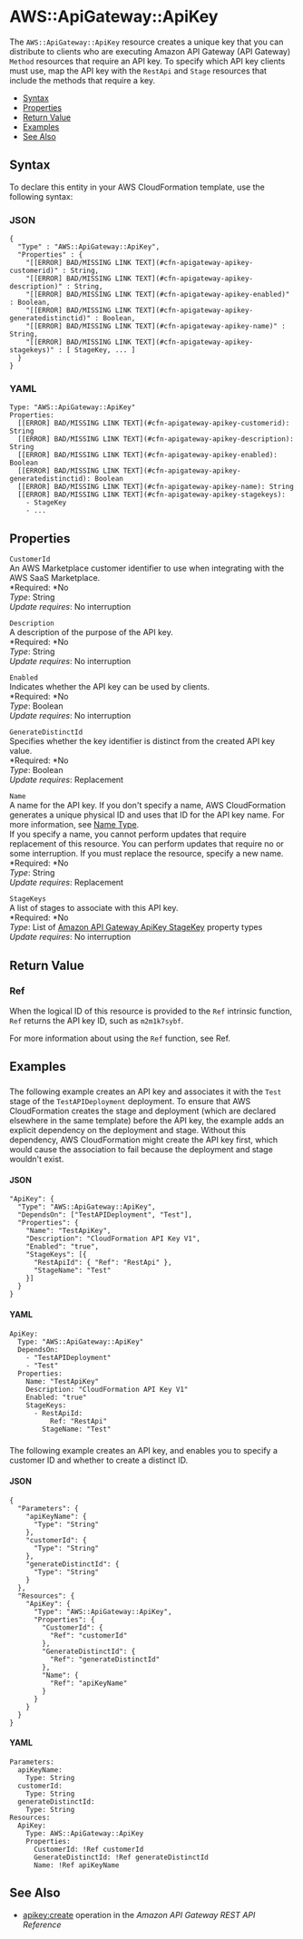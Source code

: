 # AWS::ApiGateway::ApiKey<a name="aws-resource-apigateway-apikey"></a>

The `AWS::ApiGateway::ApiKey` resource creates a unique key that you can distribute to clients who are executing Amazon API Gateway \(API Gateway\) `Method` resources that require an API key\. To specify which API key clients must use, map the API key with the `RestApi` and `Stage` resources that include the methods that require a key\.


+ [Syntax](#aws-resource-apigateway-apikey-syntax)
+ [Properties](#w3ab2c21c10c17b9)
+ [Return Value](#aws-resource-apigateway-apikey-returnvalues)
+ [Examples](#aws-resource-apigateway-apikey-examples)
+ [See Also](#aws-resource-apigateway-apikey-seealso)

## Syntax<a name="aws-resource-apigateway-apikey-syntax"></a>

To declare this entity in your AWS CloudFormation template, use the following syntax:

### JSON<a name="aws-resource-apigateway-apikey-syntax.json"></a>

```
{
  "Type" : "AWS::ApiGateway::ApiKey",
  "Properties" : {
    "[[ERROR] BAD/MISSING LINK TEXT](#cfn-apigateway-apikey-customerid)" : String,
    "[[ERROR] BAD/MISSING LINK TEXT](#cfn-apigateway-apikey-description)" : String,
    "[[ERROR] BAD/MISSING LINK TEXT](#cfn-apigateway-apikey-enabled)" : Boolean,
    "[[ERROR] BAD/MISSING LINK TEXT](#cfn-apigateway-apikey-generatedistinctid)" : Boolean,
    "[[ERROR] BAD/MISSING LINK TEXT](#cfn-apigateway-apikey-name)" : String,
    "[[ERROR] BAD/MISSING LINK TEXT](#cfn-apigateway-apikey-stagekeys)" : [ StageKey, ... ]
  }
}
```

### YAML<a name="aws-resource-apigateway-apikey-syntax.yaml"></a>

```
Type: "AWS::ApiGateway::ApiKey"
Properties: 
  [[ERROR] BAD/MISSING LINK TEXT](#cfn-apigateway-apikey-customerid): String
  [[ERROR] BAD/MISSING LINK TEXT](#cfn-apigateway-apikey-description): String
  [[ERROR] BAD/MISSING LINK TEXT](#cfn-apigateway-apikey-enabled): Boolean
  [[ERROR] BAD/MISSING LINK TEXT](#cfn-apigateway-apikey-generatedistinctid): Boolean
  [[ERROR] BAD/MISSING LINK TEXT](#cfn-apigateway-apikey-name): String
  [[ERROR] BAD/MISSING LINK TEXT](#cfn-apigateway-apikey-stagekeys):
    - StageKey
    - ...
```

## Properties<a name="w3ab2c21c10c17b9"></a>

`CustomerId`  
An AWS Marketplace customer identifier to use when integrating with the AWS SaaS Marketplace\.  
*Required: *No  
*Type*: String  
*Update requires*: No interruption

`Description`  
A description of the purpose of the API key\.  
*Required: *No  
*Type*: String  
*Update requires*: No interruption

`Enabled`  
Indicates whether the API key can be used by clients\.  
*Required: *No  
*Type*: Boolean  
*Update requires*: No interruption

`GenerateDistinctId`  
Specifies whether the key identifier is distinct from the created API key value\.  
*Required: *No  
*Type*: Boolean  
*Update requires*: Replacement

`Name`  
A name for the API key\. If you don't specify a name, AWS CloudFormation generates a unique physical ID and uses that ID for the API key name\. For more information, see [Name Type](aws-properties-name.md)\.  
If you specify a name, you cannot perform updates that require replacement of this resource\. You can perform updates that require no or some interruption\. If you must replace the resource, specify a new name\.
*Required: *No  
*Type*: String  
*Update requires*: Replacement

`StageKeys`  
A list of stages to associate with this API key\.  
*Required: *No  
*Type*: List of [Amazon API Gateway ApiKey StageKey](aws-properties-apitgateway-apikey-stagekey.md) property types  
*Update requires*: No interruption

## Return Value<a name="aws-resource-apigateway-apikey-returnvalues"></a>

### Ref<a name="aws-resource-apigateway-apikey-ref"></a>

When the logical ID of this resource is provided to the `Ref` intrinsic function, `Ref` returns the API key ID, such as `m2m1k7sybf`\.

For more information about using the `Ref` function, see Ref\.

## Examples<a name="aws-resource-apigateway-apikey-examples"></a>

### <a name="aws-resource-apigateway-apikey-example2"></a>

The following example creates an API key and associates it with the `Test` stage of the `TestAPIDeployment` deployment\. To ensure that AWS CloudFormation creates the stage and deployment \(which are declared elsewhere in the same template\) before the API key, the example adds an explicit dependency on the deployment and stage\. Without this dependency, AWS CloudFormation might create the API key first, which would cause the association to fail because the deployment and stage wouldn't exist\.

#### JSON<a name="aws-resource-apigateway-apikey-example.json"></a>

```
"ApiKey": {
  "Type": "AWS::ApiGateway::ApiKey",
  "DependsOn": ["TestAPIDeployment", "Test"],
  "Properties": {
    "Name": "TestApiKey",
    "Description": "CloudFormation API Key V1",
    "Enabled": "true",
    "StageKeys": [{
      "RestApiId": { "Ref": "RestApi" },
      "StageName": "Test"
    }]
  }
}
```

#### YAML<a name="aws-resource-apigateway-apikey-example.yaml"></a>

```
ApiKey: 
  Type: "AWS::ApiGateway::ApiKey"
  DependsOn: 
    - "TestAPIDeployment"
    - "Test"
  Properties: 
    Name: "TestApiKey"
    Description: "CloudFormation API Key V1"
    Enabled: "true"
    StageKeys: 
      - RestApiId: 
          Ref: "RestApi"
        StageName: "Test"
```

### <a name="aws-resource-apigateway-apikey-example2"></a>

The following example creates an API key, and enables you to specify a customer ID and whether to create a distinct ID\.

#### JSON<a name="aws-resource-apigateway-apikey-example2.json"></a>

```
{
  "Parameters": {
    "apiKeyName": {
      "Type": "String"
    },
    "customerId": {
      "Type": "String"
    },
    "generateDistinctId": {
      "Type": "String"
    }
  },
  "Resources": {
    "ApiKey": {
      "Type": "AWS::ApiGateway::ApiKey",
      "Properties": {
        "CustomerId": {
          "Ref": "customerId"
        },
        "GenerateDistinctId": {
          "Ref": "generateDistinctId"
        },
        "Name": {
          "Ref": "apiKeyName"
        }
      }
    }
  }
}
```

#### YAML<a name="aws-resource-apigateway-apikey-example2.yaml"></a>

```
Parameters:
  apiKeyName:
    Type: String
  customerId:
    Type: String
  generateDistinctId:
    Type: String
Resources:
  ApiKey:
    Type: AWS::ApiGateway::ApiKey
    Properties:
      CustomerId: !Ref customerId
      GenerateDistinctId: !Ref generateDistinctId
      Name: !Ref apiKeyName
```

## See Also<a name="aws-resource-apigateway-apikey-seealso"></a>

+ [ apikey:create](http://docs.aws.amazon.com/apigateway/api-reference/link-relation/apikey-create/) operation in the *Amazon API Gateway REST API Reference*